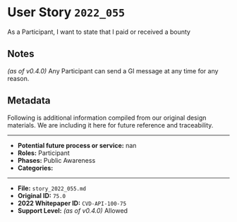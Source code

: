 
# User Story `2022_055` #

<!-- story-start -->As a Participant, I want to state that I paid or received a bounty<!-- story-end -->

## Notes ##

*(as of v0.4.0)*
Any Participant can send a GI message at any time for any reason.


## Metadata ##

Following is additional information compiled from our original design materials.
We are including it here for future reference and traceability.

---

- **Potential future process or service:** nan
- **Roles:** Participant
- **Phases:** Public Awareness
- **Categories:** 

---

- **File:** `story_2022_055.md`
- **Original ID:** `75.0`
- **2022 Whitepaper ID:** `CVD-API-100-75`
- **Support Level:** *(as of v0.4.0)* Allowed
